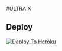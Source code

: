 #ULTRA X

## Deploy
[![Deploy To Heroku](https://www.herokucdn.com/deploy/button.svg)](https://dashboard.heroku.com/new?button-url=https%3A%2F%2Fgithub.com%2FLEGENDXOP%2FDEPLOY&template=https%3A%2F%2Fgithub.com%2FLEGENDXOP%2FDEPLOY)
